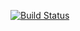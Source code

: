 [![Build Status](https://travis-ci.org/DCPany/trpo2.svg?branch=master)](https://travis-ci.org/DCPany/trpo2)
